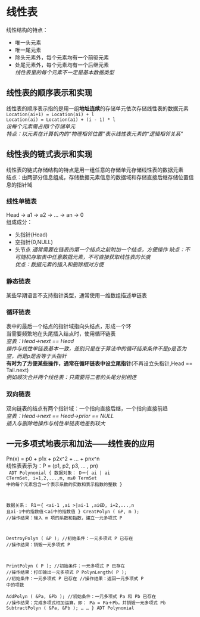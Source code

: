 # 线性表
线性结构的特点：
- 唯一头元素
- 唯一尾元素
- 除头元素外，每个元素均有一个前驱元素
- 处尾元素外，每个元素均有一个后继元素<br/>
*线性表里的每个元素不一定是基本数据类型*<br/>
## 线性表的顺序表示和实现
线性表的顺序表示指的是用一组<b>地址连续</b>的存储单元依次存储线性表的数据元素<br/>
`Location(ai+1) = Location(ai) + l`<br/>
`Location(ai) = Location(a1) + (i - 1) * l`<br/>
_设每个元素需占用l个存储单元_<br/>
*特点：以元素在计算机内的“物理相邻位置”表示线性表元素的“逻辑相邻关系”*<br/>
## 线性表的链式表示和实现
线性表的链式存储结构的特点是用一组任意的存储单元存储线性表的数据元素<br/>
结点：由两部分信息组成，存储数据元素信息的数据域和存储直接后继存储位置信息的指针域<br/>
### 线性单链表
Head -> a1 -> a2 -> ... -> an -> 0<br/>
组成成分：
- 头指针(Head)
- 空指针(0,NULL)
- 头节点 _通常需要在链表的第一个结点之前附加一个结点，方便操作_
*缺点：不可随机存取表中任意数据元素，不可直接获取线性表的长度*<br/>
*优点：数据元素的插入和删除相对方便*
### 静态链表
某些早期语言不支持指针类型，通常使用一维数组描述单链表
### 循环链表
表中的最后一个结点的指针域指向头结点，形成一个环<br/>
当需要频繁地在头尾插入结点时，使用循环链表<br/>
*空表：Head->next == Head*<br/>
*操作与线性单链表基本一致，差别只是在于算法中的循环结束条件不是p是否为空，而是p是否等于头指针*<br/>
**有时为了方便某些操作，通常在循环链表中设立尾指针**(不再设立头指针,Head == Tail.next)<br/>
_例如顺次合并两个线性表：只需要将二者的头尾分别相连_<br/>
### 双向链表
双向链表的结点有两个指针域：一个指向直接后继，一个指向直接前趋<br/>
*空表：Head->next == Head->prior == NULL*<br/>
*插入与删除地操作与线性单链表地差别较大*<br/>
## 一元多项式地表示和加法——线性表的应用
Pn(x) = p0 + p1x + p2x^2 + ... + pnx^n<br/>
线性表表示为：P = (p1, p2, p3, ... , pn)<br/>
<code>
ADT Polynomial {
  数据对象：
  D＝{ ai | ai ∈TermSet, i=1,2,...,m,  m≥0
  TermSet 中的每个元素包含一个表示系数的实数和表示指数的整数 }

  数据关系：
  R1＝{ <ai-1 ,ai >|ai-1 ,ai∈D,    i=2,...,n
            且ai-1中的指数值＜ai中的指数值 }
CreatPolyn ( &P, m );
//操作结果：输入 m 项的系数和指数，建立一元多项式 P

DestroyPolyn ( &P );
//初始条件：一元多项式 P 已存在
//操作结果：销毁一元多项式 P

PrintPolyn ( P );
//初始条件：一元多项式 P 已存在
//操作结果：打印输出一元多项式 P
PolynLength( P );
//初始条件：一元多项式 P 已存在
//操作结果：返回一元多项式 P 中的项数     
AddPolyn ( &Pa, &Pb );
//初始条件：一元多项式 Pa 和 Pb 已存在
//操作结果：完成多项式相加运算，即：
            Pa = Pa＋Pb，并销毁一元多项式 Pb
SubtractPolyn ( &Pa, &Pb );
              …   …
} ADT Polynomial
</code>